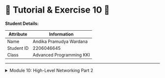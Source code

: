 # 📝 Tutorial & Exercise 10 📝

**Student Details:**

| Attribute | Information                |
|-----------|----------------------------|
| Name      | Andika Pramudya Wardana   |
| Student ID| 2206046645                 |
| Class     | Advanced Programming KKI   |

---

<details>
<summary>Module 10: High-Level Networking Part 2</summary>

## Questions and Answers

### -> Reflection

#### Experiment 2.1: Original code, and how it run
**Result:** 
```rust 
    listening on port 2000
    New connection from 127.0.0.1:62821
    From client 127.0.0.1:62821 "hello"
    New connection from 127.0.0.1:62826
    From client 127.0.0.1:62826 "my name is Andika"
    New connection from 127.0.0.1:62829
    From client 127.0.0.1:62829 "my npm is 2206046645"
```
    First, I compile the server by running "cargo build --bin server". Next, I run the server with "cargo run --bin server". Once the server is running, it will output messages to the terminal indicating that it's listening on a particular port (in this case, port 2000).

    Next, after the server runs, i compile the client by running "cargo build --bin client". Next, I run the clients 3 times in different terminal by running "cargo run --bin client" for each terminal

    Last, after the server & client are running, i look into the server's terminal and see that it output on which port the server is listening to and it also output a new connection from 3 new client (IP address and port number combination) including each messages i input to each client's terminal before.

#### Experiment 2.2: Modifying port
    This code sets up a chat system where one computer (the server) listens for messages from other computers (clients) using a technology called WebSocket. Originally, the server listened on a particular "door" called port 2000, but we changed it to port 8080. When a client wants to join the chat, it connects to the server's address, which includes the port number (now 8080 instead of 2000). Once connected, clients can send messages to the server, which then shares those messages with all other connected clients. This way, everyone can chat with each other in real-time. We use a special tool (a Rust crate) called tokio_websockets to handle all the complicated communication stuff behind the scenes.

#### Experiment 2.3: Small changes, add IP and Port
  <img src = "assets\images\2.3 Images.png" alt="Screenshot" width = "800">

  
To add information about the sender to each client, I modified the handle_connection function in the server.rs file to include the sender's IP address and port number when broadcasting messages. Specifically, I added {addr:?} to the print statements to display the sender's IP and port along with their message. This change helps provide context to the clients about who sent each message, making the chat experience more informative and interactive. Now, when a new client connects to the server, it receives a message indicating the IP and port of the sender. Additionally, when clients send messages, they see their own IP and port appended to their messages, helping them identify their own contributions to the conversation.
